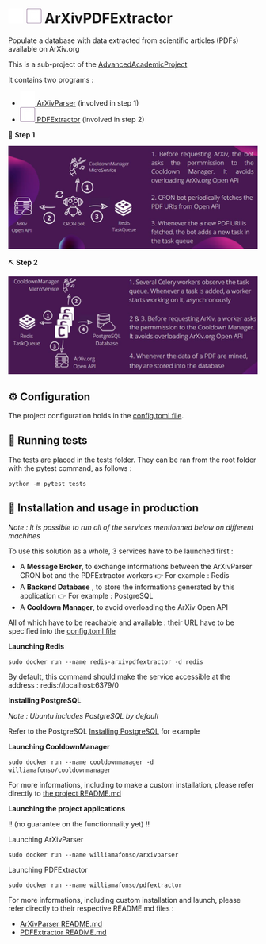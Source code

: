 # <img src="https://github.com/will-afs/AdvancedAcademicProject/blob/main/doc/ArXivParser.png" width="30"> <img src="https://github.com/will-afs/AdvancedAcademicProject/blob/main/doc/PDFExtractor.png" width="30"> ArXivPDFExtractor
Populate a database with data extracted from scientific articles (PDFs) available on ArXiv.org

This is a sub-project of the [AdvancedAcademicProject](https://github.com/will-afs/AdvancedAcademicProject/)

It contains two programs :

- [<img src="https://github.com/will-afs/AdvancedAcademicProject/blob/main/doc/ArXivParser.png" width="30"> ArXivParser](https://github.com/will-afs/ArXivPDFExtractor/src/ArXivParser) (involved in step 1)
- [<img src="https://github.com/will-afs/AdvancedAcademicProject/blob/main/doc/PDFExtractor.png" width="30"> PDFExtractor](https://github.com/will-afs/ArXivPDFExtractor/src/PDFExtractor) (involved in step 2)

🤖 **Step 1**

<img src="https://github.com/will-afs/AdvancedAcademicProject/blob/main/doc/Step%201.JPG" width="700">

⛏️ **Step 2**

<img src="https://github.com/will-afs/AdvancedAcademicProject/blob/main/doc/Step%202.JPG" width="700">

⚙️ Configuration
-----------------
The project configuration holds in the [config.toml file](https://github.com/will-afs/ArXivPDFExtractor/blob/main/settings/config.toml).

🧪 Running tests
-----------------
The tests are placed in the tests folder. They can be ran from the root folder with the pytest command, as follows :

    python -m pytest tests

🔽 Installation and usage in production
----------------------------------------
*Note : It is possible to run all of the services mentionned below on different machines*

To use this solution as a whole, 3 services have to be launched first :
- A **Message Broker**, to exchange informations between the ArXivParser CRON bot and the PDFExtractor workers 👉 For example : Redis    
- A **Backend Database** , to store the informations generated by this application 👉 For example : PostgreSQL
- A **Cooldown Manager**, to avoid overloading the ArXiv Open API

All of which have to be reachable and available : their URL have to be specified into the [config.toml file](https://github.com/will-afs/ArXivPDFExtractor/blob/main/settings/config.toml)

**Launching Redis**

    sudo docker run --name redis-arxivpdfextractor -d redis
    
By default, this command should make the service accessible at the address : redis://localhost:6379/0

**Installing PostgreSQL**

*Note : Ubuntu includes PostgreSQL by default*

Refer to the PostgreSQL
[Installing PostgreSQL](https://www.postgresql.org/docs/12/installation.html) for example

**Launching CooldownManager**

    sudo docker run --name cooldownmanager -d williamafonso/cooldownmanager

For more informations, including to make a custom installation, please refer directly to [the project README.md](https://github.com/will-afs/CooldownManager)

**Launching the project applications**

!! (no guarantee on the functionnality yet) !!

Launching ArXivParser

    sudo docker run --name williamafonso/arxivparser
    
Launching PDFExtractor

    sudo docker run --name williamafonso/pdfextractor

For more informations, including custom installation and launch, please refer directly to their respective README.md files :
- [ArXivParser README.md](https://github.com/will-afs/ArXivPDFExtractor/blob/main/src/arxivparser/README.md)
- [PDFExtractor README.md](https://github.com/will-afs/ArXivPDFExtractor/blob/main/src/pdfextractor/README.md)
